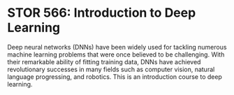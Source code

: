 # STOR 566: Introduction to Deep Learning

Deep neural networks (DNNs) have been widely used for tackling numerous machine learning problems that were once believed to be challenging. With their remarkable ability of fitting training data, DNNs have achieved revolutionary successes in many fields such as computer vision, natural language progressing, and robotics. This is an introduction course to deep learning.